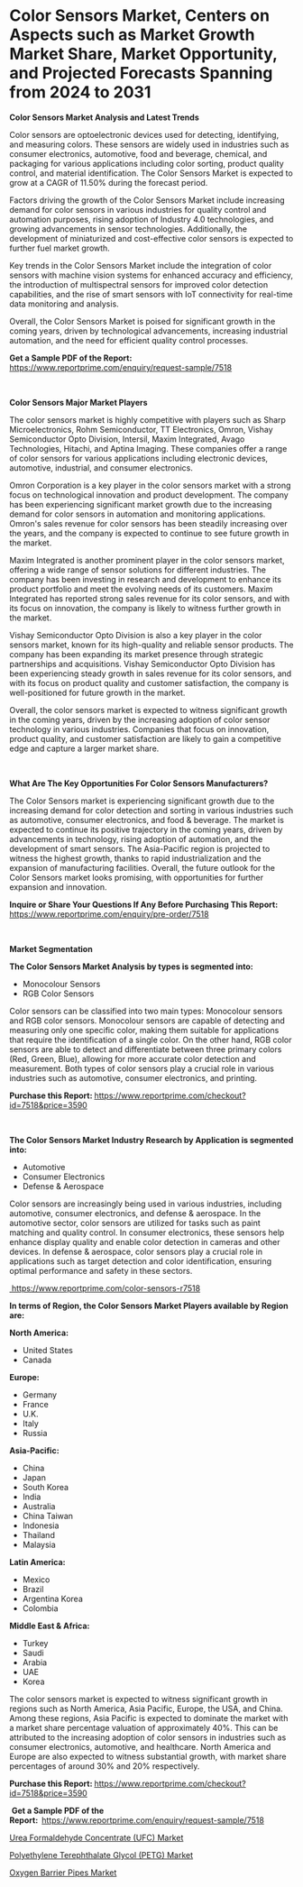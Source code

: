 <p><h1>Color Sensors Market, Centers on Aspects such as Market Growth Market Share, Market Opportunity, and Projected Forecasts Spanning from 2024 to 2031</h1></p><p><strong>Color Sensors Market Analysis and Latest Trends</strong></p>
<p><p>Color sensors are optoelectronic devices used for detecting, identifying, and measuring colors. These sensors are widely used in industries such as consumer electronics, automotive, food and beverage, chemical, and packaging for various applications including color sorting, product quality control, and material identification. The Color Sensors Market is expected to grow at a CAGR of 11.50% during the forecast period.</p><p>Factors driving the growth of the Color Sensors Market include increasing demand for color sensors in various industries for quality control and automation purposes, rising adoption of Industry 4.0 technologies, and growing advancements in sensor technologies. Additionally, the development of miniaturized and cost-effective color sensors is expected to further fuel market growth.</p><p>Key trends in the Color Sensors Market include the integration of color sensors with machine vision systems for enhanced accuracy and efficiency, the introduction of multispectral sensors for improved color detection capabilities, and the rise of smart sensors with IoT connectivity for real-time data monitoring and analysis.</p><p>Overall, the Color Sensors Market is poised for significant growth in the coming years, driven by technological advancements, increasing industrial automation, and the need for efficient quality control processes.</p></p>
<p><strong>Get a Sample PDF of the Report:&nbsp;</strong> <a href="https://www.reportprime.com/enquiry/request-sample/7518">https://www.reportprime.com/enquiry/request-sample/7518</a></p>
<p>&nbsp;</p>
<p><strong>Color Sensors Major Market Players</strong></p>
<p><p>The color sensors market is highly competitive with players such as Sharp Microelectronics, Rohm Semiconductor, TT Electronics, Omron, Vishay Semiconductor Opto Division, Intersil, Maxim Integrated, Avago Technologies, Hitachi, and Aptina Imaging. These companies offer a range of color sensors for various applications including electronic devices, automotive, industrial, and consumer electronics.</p><p>Omron Corporation is a key player in the color sensors market with a strong focus on technological innovation and product development. The company has been experiencing significant market growth due to the increasing demand for color sensors in automation and monitoring applications. Omron's sales revenue for color sensors has been steadily increasing over the years, and the company is expected to continue to see future growth in the market.</p><p>Maxim Integrated is another prominent player in the color sensors market, offering a wide range of sensor solutions for different industries. The company has been investing in research and development to enhance its product portfolio and meet the evolving needs of its customers. Maxim Integrated has reported strong sales revenue for its color sensors, and with its focus on innovation, the company is likely to witness further growth in the market.</p><p>Vishay Semiconductor Opto Division is also a key player in the color sensors market, known for its high-quality and reliable sensor products. The company has been expanding its market presence through strategic partnerships and acquisitions. Vishay Semiconductor Opto Division has been experiencing steady growth in sales revenue for its color sensors, and with its focus on product quality and customer satisfaction, the company is well-positioned for future growth in the market.</p><p>Overall, the color sensors market is expected to witness significant growth in the coming years, driven by the increasing adoption of color sensor technology in various industries. Companies that focus on innovation, product quality, and customer satisfaction are likely to gain a competitive edge and capture a larger market share.</p></p>
<p>&nbsp;</p>
<p><strong>What Are The Key Opportunities For Color Sensors Manufacturers?</strong></p>
<p><p>The Color Sensors market is experiencing significant growth due to the increasing demand for color detection and sorting in various industries such as automotive, consumer electronics, and food & beverage. The market is expected to continue its positive trajectory in the coming years, driven by advancements in technology, rising adoption of automation, and the development of smart sensors. The Asia-Pacific region is projected to witness the highest growth, thanks to rapid industrialization and the expansion of manufacturing facilities. Overall, the future outlook for the Color Sensors market looks promising, with opportunities for further expansion and innovation.</p></p>
<p><strong>Inquire or Share Your Questions If Any Before Purchasing This Report:</strong> <a href="https://www.reportprime.com/enquiry/pre-order/7518">https://www.reportprime.com/enquiry/pre-order/7518</a></p>
<p>&nbsp;</p>
<p><strong>Market Segmentation</strong></p>
<p><strong>The Color Sensors Market Analysis by types is segmented into:</strong></p>
<p><ul><li>Monocolour Sensors</li><li>RGB Color Sensors</li></ul></p>
<p><p>Color sensors can be classified into two main types: Monocolour sensors and RGB color sensors. Monocolour sensors are capable of detecting and measuring only one specific color, making them suitable for applications that require the identification of a single color. On the other hand, RGB color sensors are able to detect and differentiate between three primary colors (Red, Green, Blue), allowing for more accurate color detection and measurement. Both types of color sensors play a crucial role in various industries such as automotive, consumer electronics, and printing.</p></p>
<p><strong>Purchase this Report:&nbsp;</strong><a href="https://www.reportprime.com/checkout?id=7518&price=3590">https://www.reportprime.com/checkout?id=7518&price=3590</a></p>
<p>&nbsp;</p>
<p><strong>The Color Sensors Market Industry Research by Application is segmented into:</strong></p>
<p><ul><li>Automotive</li><li>Consumer Electronics</li><li>Defense & Aerospace</li></ul></p>
<p><p>Color sensors are increasingly being used in various industries, including automotive, consumer electronics, and defense & aerospace. In the automotive sector, color sensors are utilized for tasks such as paint matching and quality control. In consumer electronics, these sensors help enhance display quality and enable color detection in cameras and other devices. In defense & aerospace, color sensors play a crucial role in applications such as target detection and color identification, ensuring optimal performance and safety in these sectors.</p></p>
<p><a href="https://www.reportprime.com/color-sensors-r7518">&nbsp;https://www.reportprime.com/color-sensors-r7518</a></p>
<p><strong>In terms of Region, the Color Sensors Market Players available by Region are:</strong></p>
<p>
    <p> <strong> North America: </strong>
        <ul>
            <li>United States</li>
            <li>Canada</li>
        </ul>
        </p> 
    <p> <strong> Europe: </strong>
        <ul>
            <li>Germany</li>
            <li>France</li>
            <li>U.K.</li>
            <li>Italy</li>
            <li>Russia</li>
        </ul>
        </p> 
    <p> <strong> Asia-Pacific: </strong>
        <ul>
            <li>China</li>
            <li>Japan</li>
            <li>South Korea</li>
            <li>India</li>
            <li>Australia</li>
            <li>China Taiwan</li>
            <li>Indonesia</li>
            <li>Thailand</li>
            <li>Malaysia</li>
        </ul>
        </p> 
    <p> <strong> Latin America: </strong>
        <ul>
            <li>Mexico</li>
            <li>Brazil</li>
            <li>Argentina Korea</li>
            <li>Colombia</li>
        </ul>
        </p> 
    <p> <strong> Middle East & Africa: </strong>
        <ul>
            <li>Turkey</li>
            <li>Saudi</li>
            <li>Arabia</li>
            <li>UAE</li>
            <li>Korea</li>
        </ul>
    </p>
    </p>
<p><p>The color sensors market is expected to witness significant growth in regions such as North America, Asia Pacific, Europe, the USA, and China. Among these regions, Asia Pacific is expected to dominate the market with a market share percentage valuation of approximately 40%. This can be attributed to the increasing adoption of color sensors in industries such as consumer electronics, automotive, and healthcare. North America and Europe are also expected to witness substantial growth, with market share percentages of around 30% and 20% respectively.</p></p>
<p><strong>Purchase this Report: </strong><a href="https://www.reportprime.com/checkout?id=7518&price=3590">https://www.reportprime.com/checkout?id=7518&price=3590</a></p>
<p>&nbsp;<strong>Get a Sample PDF of the Report:&nbsp;&nbsp;</strong><a href="https://www.reportprime.com/enquiry/request-sample/7518">https://www.reportprime.com/enquiry/request-sample/7518</a></p>
<p><strong></strong></p>
<p><p><a href="https://natural-crush-b99.notion.site/Urea-Formaldehyde-Concentrate-UFC-Market-Trends-and-Market-Analysis-forecasted-for-period-2024-203-51fb118d7f6d41c19a8ce60e37bb70b8">Urea Formaldehyde Concentrate (UFC) Market</a></p><p><a href="https://gamy-alyssum-396.notion.site/Polyethylene-Terephthalate-Glycol-PETG-Market-Analysis-and-Sze-Forecasted-for-period-from-2024-to--d5bf650304014209b8d3898d15feddf6">Polyethylene Terephthalate Glycol (PETG) Market</a></p><p><a href="https://boundless-drawbridge-702.notion.site/Oxygen-Barrier-Pipes-Market-Insights-into-Market-CAGR-Market-Trends-and-Growth-Strategies-bc7ad2a73f624c08b3ee6fd383d53881">Oxygen Barrier Pipes Market</a></p></p>